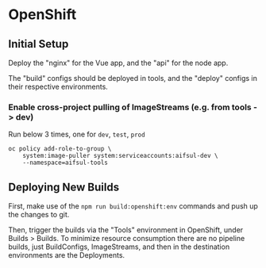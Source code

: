 # OpenShift



## Initial Setup

Deploy the "nginx" for the Vue app, and the "api" for the node app.

The "build" configs should be deployed in tools, and the "deploy" configs in their respective environments.

### Enable cross-project pulling of ImageStreams (e.g. from tools -> dev)


Run below 3 times, one for `dev`, `test`, `prod`

    oc policy add-role-to-group \
        system:image-puller system:serviceaccounts:aifsul-dev \
        --namespace=aifsul-tools


## Deploying New Builds

First, make use of the `npm run build:openshift:env` commands and push up the changes to git.

Then, trigger the builds via the "Tools" environment in OpenShift, under Builds > Builds.  To minimize resource consumption there are no pipeline builds, just BuildConfigs, ImageStreams, and then in the destination environments are the Deployments.
